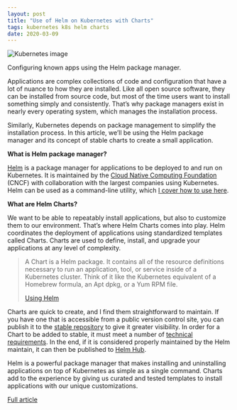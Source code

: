 ```yaml
---
layout: post
title: "Use of Helm on Kubernetes with Charts"
tags: kubernetes k8s helm charts
date: 2020-03-09
---
```


![Kubernetes image](https://opensource.com/sites/default/files/styles/image-full-size/public/lead-images/kubernetes_containers_ship_lead.png?itok=9EUnSwci)

Configuring known apps using the Helm package manager.

Applications are complex collections of code and configuration that have a lot of nuance to how 
they are installed. Like all open source software, they can be installed from source code, but 
most of the time users want to install something simply and consistently. That’s why package 
managers exist in nearly every operating system, which manages the installation process.

Similarly, Kubernetes depends on package management to simplify the installation process. In this 
article, we’ll be using the Helm package manager and its concept of stable charts to create a 
small application.

**What is Helm package manager?**

[Helm](https://helm.sh/) is a package 
manager for applications to be deployed to and run on Kubernetes. It is maintained by the 
[Cloud Native Computing Foundation](https://www.cncf.io/) 
(CNCF) with collaboration with the largest companies using Kubernetes. Helm can be used as a command-line utility, which 
[I cover how to use here](https://opensource.com/article/20/2/kubectl-helm-commands).

**What are Helm Charts?**

We want to be able to repeatably install applications, but also to customize them to our environment. That’s 
where Helm Charts comes into play. Helm coordinates the deployment of applications using standardized 
templates called Charts. Charts are used to define, install, and upgrade your applications at any level 
of complexity.

> A Chart is a Helm package. It contains all of the resource definitions necessary to run an application, tool, 
> or service inside of a Kubernetes cluster. Think of it like the Kubernetes equivalent of a Homebrew formula, 
> an Apt dpkg, or a Yum RPM file.
>
> [Using Helm](https://helm.sh/docs/intro/using_helm/)

Charts are quick to create, and I find them straightforward to maintain. If you have one that is accessible 
from a public version control site, you can publish it to the 
[stable repository](https://github.com/helm/charts) to 
give it greater visibility. In order for a Chart to be added to stable, it must meet a number of 
[technical requirements](https://github.com/helm/charts/blob/master/CONTRIBUTING.md#technical-requirements). In 
the end, if it is considered properly maintained by the Helm maintain, it can then be published to 
[Helm Hub](https://hub.helm.sh/).

Helm is a powerful package manager that makes installing and uninstalling applications on top of Kubernetes 
as simple as a single command. Charts add to the experience by giving us curated and tested templates to install 
applications with our unique customizations.

[Full article](https://opensource.com/article/20/3/helm-kubernetes-charts)
